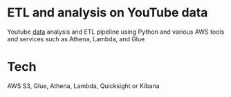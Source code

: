 # ETL and analysis on YouTube data
Youtube [data](https://www.kaggle.com/datasets/datasnaek/youtube-new) analysis and ETL pipeline using Python and various AWS tools and services such as Athena, Lambda, and Glue

# Tech
AWS S3, Glue, Athena, Lambda, Quicksight or Kibana

